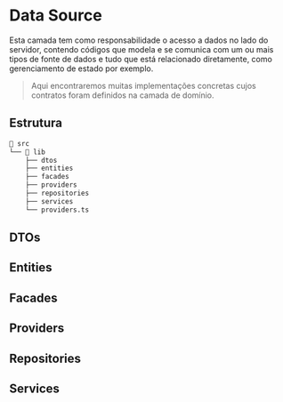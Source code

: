 # Data Source

Esta camada tem como responsabilidade o acesso a dados no lado do servidor, contendo códigos que modela e se comunica com um ou mais tipos de fonte de dados e tudo que está relacionado diretamente, como gerenciamento de estado por exemplo.

> Aqui encontraremos muitas implementações concretas cujos contratos foram definidos na camada de domínio.

## Estrutura

```sh
📂 src
└── 📂 lib
    ├── dtos
    ├── entities
    ├── facades
    ├── providers
    ├── repositories
    ├── services
    └── providers.ts
```

## DTOs

## Entities

## Facades

## Providers

## Repositories

## Services
